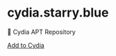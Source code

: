 # cydia.starry.blue
📲 Cydia APT Repository

[Add to Cydia](cydia://url/https://cydia.saurik.com/api/share#?source=https%3A%2F%2Fcydia.starry.blue)

